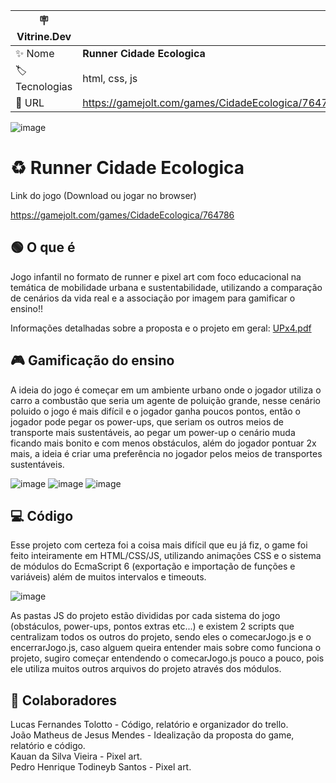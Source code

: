 | :placard: Vitrine.Dev |     |
| -------------  | --- |
| :sparkles: Nome        | **Runner Cidade Ecologica**
| :label: Tecnologias | html, css, js
| :rocket: URL         | https://gamejolt.com/games/CidadeEcologica/764786

<!-- Inserir imagem com a #vitrinedev ao final do link -->
![image](https://user-images.githubusercontent.com/86172649/209667538-94c14cce-ae15-4dff-9771-1516bfd42cc1.png#vitrinedev)

# ♻️ Runner Cidade Ecologica

Link do jogo (Download ou jogar no browser)

https://gamejolt.com/games/CidadeEcologica/764786

## 🟢 O que é
Jogo infantil no formato de runner e pixel art com foco educacional na temática de mobilidade urbana e sustentabilidade, utilizando a comparação de cenários da vida real e a associação por imagem para gamificar o ensino!!

Informações detalhadas sobre a proposta e o projeto em geral: [UPx4.pdf](https://github.com/lucastoll/RunnerCidadeEcologica/files/10308299/UPx4.pdf)

## 🎮 Gamificação do ensino
A ideia do jogo é começar em um ambiente urbano onde o jogador utiliza o carro a combustão que seria um agente de poluição grande, nesse cenário poluido o jogo é mais difícil e o jogador ganha poucos pontos, então o jogador pode pegar os power-ups, que seriam os outros meios de transporte mais sustentáveis, ao pegar um power-up o cenário muda ficando mais bonito e com menos obstáculos, além do jogador pontuar 2x mais, a ideia é criar uma preferência no jogador pelos meios de transportes sustentáveis.

![image](https://user-images.githubusercontent.com/86172649/209667538-94c14cce-ae15-4dff-9771-1516bfd42cc1.png)
![image](https://user-images.githubusercontent.com/86172649/209670943-5a88d7d4-bfe2-4941-acfb-eb9ba919e029.png)
![image](https://user-images.githubusercontent.com/86172649/209671028-4d9bc573-6b75-4ba3-9f4b-711edec26758.png)

## 💻 Código

Esse projeto com certeza foi a coisa mais difícil que eu já fiz, o game foi feito inteiramente em HTML/CSS/JS, utilizando animações CSS e o sistema de módulos do EcmaScript 6 (exportação e importação de funções e variáveis) além de muitos intervalos e timeouts.

![image](https://user-images.githubusercontent.com/86172649/209669719-12dbc5d7-bbb1-48d1-b7fe-4ebfd23e5f19.png)

As pastas JS do projeto estão divididas por cada sistema do jogo (obstáculos, power-ups, pontos extras etc...) e existem 2 scripts que centralizam todos os outros do projeto, sendo eles o comecarJogo.js e o encerrarJogo.js, caso alguem queira entender mais sobre como funciona o projeto, sugiro começar entendendo o comecarJogo.js pouco a pouco, pois ele utiliza muitos outros arquivos do projeto através dos módulos. 

## 🙋 Colaboradores

Lucas Fernandes Tolotto - Código, relatório e organizador do trello. <br>
João Matheus de Jesus Mendes - Idealização da proposta do game, relatório e código. <br>
Kauan da Silva Vieira - Pixel art. <br>
Pedro Henrique Todineyb Santos - Pixel art. <br>



